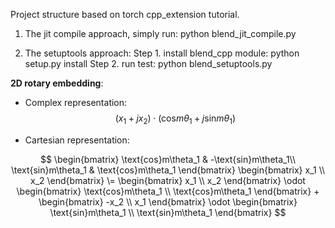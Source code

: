 Project structure based on torch cpp_extension tutorial.

1. The jit compile approach, simply run:
python blend_jit_compile.py 

2. The setuptools approach:
  Step 1. install blend_cpp module: 
    python setup.py install
  Step 2. run test: 
    python blend_setuptools.py 

**2D rotary embedding**: 
* Complex representation:
  $$(x_1 + jx_2) \cdot (\text{cos}m\theta_1 + j  \text{sin}m\theta_1)$$
  
* Cartesian representation:
  
$$
\begin{bmatrix}
  \text{cos}m\theta_1 & -\text{sin}m\theta_1\\
  \text{sin}m\theta_1 & \text{cos}m\theta_1
\end{bmatrix}
\begin{bmatrix}
  x_1 \\
  x_2
\end{bmatrix}
\=
\begin{bmatrix}
  x_1 \\
  x_2
\end{bmatrix} \odot 
\begin{bmatrix} 
   \text{cos}m\theta_1 \\
   \text{cos}m\theta_1
\end{bmatrix}
+
\begin{bmatrix}
  -x_2 \\
   x_1 
\end{bmatrix} \odot 
\begin{bmatrix} 
   \text{sin}m\theta_1 \\
   \text{sin}m\theta_1
\end{bmatrix}
$$
